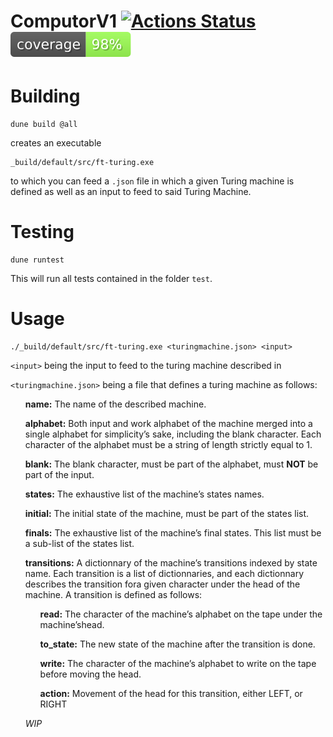 # ComputorV1 [![Actions Status](https://github.com/RadioPotin/ft-turing42/workflows/build/badge.svg)](https://github.com/RadioPotin/ft-turing42/actions) [![coverage percentage](https://raw.githubusercontent.com/RadioPotin/ft-turing42/gh-pages/coverage/badge.svg)](https://RadioPotin.github.io/ft-turing42/coverage/)

# Building
```
dune build @all
```
creates an executable
```
_build/default/src/ft-turing.exe
```
to which you can feed a `.json` file in which a given Turing machine is defined as well as an input to feed to said Turing Machine.

# Testing
```
dune runtest
```
This will run all tests contained in the folder `test`.

# Usage

```
./_build/default/src/ft-turing.exe <turingmachine.json> <input>
```
`<input>` being the input to feed to the turing machine described in

`<turingmachine.json>` being a file that defines a turing machine as follows:

<ol>
  
**name:** The name of the described machine.

**alphabet:** Both input and work alphabet of the machine merged into a single alphabet for simplicity’s sake, including the blank character. Each character of the alphabet must be a string of length strictly equal to 1.

**blank:** The blank character, must be part of the alphabet, must **NOT** be part of the input.

**states:** The exhaustive list of the machine’s states names.

**initial:** The initial state of the machine, must be part of the states list.

**finals:** The exhaustive list of the machine’s final states. This list must be a sub-list of the states list.

**transitions:** A dictionnary of the machine’s transitions indexed by state name. Each transition is a list of dictionnaries, and each dictionnary describes the transition fora given character under the head of the machine. A transition is defined as follows:

<ol>
  
**read:** The character of the machine’s alphabet on the tape under the machine’shead.

**to_state:** The new state of the machine after the transition is done.

**write:** The character of the machine’s alphabet to write on the tape before moving the head.

**action:** Movement of the head for this transition, either LEFT, or RIGHT

</ol>

*WIP*

